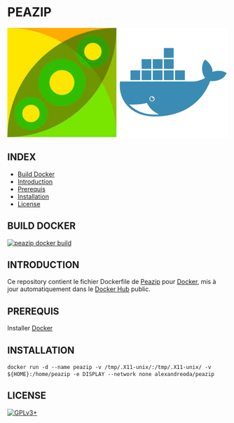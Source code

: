 # PEAZIP

![peazip](https://raw.githubusercontent.com/oda-alexandre/peazip/master/logo-peazip.png) ![docker](https://raw.githubusercontent.com/oda-alexandre/peazip/master/logo-docker.png)


## INDEX

- [Build Docker](#BUILD)
- [Introduction](#INTRODUCTION)
- [Prerequis](#PREREQUIS)
- [Installation](#INSTALLATION)
- [License](#LICENSE)


## BUILD DOCKER

[![peazip docker build](https://img.shields.io/docker/build/alexandreoda/peazip.svg)](https://hub.docker.com/r/alexandreoda/peazip)


## INTRODUCTION

Ce repository contient le fichier Dockerfile de [Peazip](http://www.peazip.org/) pour [Docker](https://www.docker.com), mis à jour automatiquement dans le [Docker Hub](https://hub.docker.com/r/alexandreoda/peazip/) public.


## PREREQUIS

Installer [Docker](https://www.docker.com)


## INSTALLATION

```
docker run -d --name peazip -v /tmp/.X11-unix/:/tmp/.X11-unix/ -v ${HOME}:/home/peazip -e DISPLAY --network none alexandreoda/peazip
```


## LICENSE

[![GPLv3+](http://gplv3.fsf.org/gplv3-127x51.png)](https://github.com/oda-alexandre/peazip/blob/master/LICENSE)
